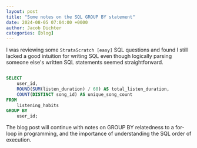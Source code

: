 ```yaml
---
layout: post
title: "Some notes on the SQL GROUP BY statement"
date: 2024-08-05 07:04:00 +0000
author: Jacob Dichter
categories: [blog]
---
```


I was reviewing some ```StrataScratch [easy]``` SQL questions and found I still lacked a good intuition for writing SQL even though logically parsing
someone else's written SQL statements seemed straightforward.

```sql

SELECT 
    user_id,
    ROUND(SUM(listen_duration) / 60) AS total_listen_duration,
    COUNT(DISTINCT song_id) AS unique_song_count
FROM 
    listening_habits
GROUP BY 
    user_id;
```

The blog post will continue with notes on GROUP BY relatedness to a for-loop in programming, and the importance of understanding the SQL
order of execution.
